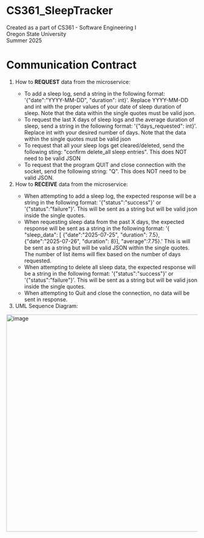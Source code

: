 # CS361_SleepTracker

Created as a part of CS361 - Software Engineering I </br>
Oregon State University  </br>
Summer 2025 </br>

# Communication Contract 

<ol>
  <li>How to <strong>REQUEST</strong> data from the microservice: </li>
    <ul>
    <li>To add a sleep log, send a string in the following format: 
'{"date":"YYYY-MM-DD", "duration": int}'. Replace YYYY-MM-DD and int with the proper values of your date of sleep 
duration of sleep. Note that the data within the single quotes must be valid json. 
    </li>
<li> To request the last X days of sleep logs and the average duration of sleep, 
send a string in the following format: '{"days_requested": int}'. Replace int 
with your desired number of days. Note that the data within the single quotes must be valid json</li>
<li> To request that all your sleep logs get cleared/deleted, send the following sting: 
"confirm delete_all sleep entries". This does NOT need to be valid JSON 
</li>
<li>
To request that the program QUIT and close connection with the socket, send the following string: "Q". This does
NOT need to be valid JSON.</li>
    </ul>
<li>How to <strong>RECEIVE</strong> data from the microservice:</li>
<ul>
<li> When attempting to add a sleep log, the expected response will be a string in the following format: 
'{"status":"success"}' or '{"status":"failure"}'. This will be sent as a string but will be valid json inside the 
single quotes.
</li>
<li>When requesting sleep data from the past X days, the expected response will be sent as a string in the following 
format: '{ "sleep_data": [ {"date":"2025-07-25", "duration": 7.5}, {"date":"2025-07-26", "duration": 8}], "average":7.75}.'
This is will be sent as a string but will be valid JSON within the single quotes. The number 
of list items will flex based on the number of days requested. 
</li>
<li>When attempting to delete all sleep data, the expected response will be a string in the following format: 
'{"status":"success"}' or '{"status":"failure"}'. This will be sent as a string but will be valid json inside the 
single quotes. </li>
<li> When attempting to Quit and close the connection, no data will be sent in response.</li>
</ul>
<li>UML Sequence Diagram:</li>
</ol>

<img width="1053" height="571" alt="image" src="https://github.com/user-attachments/assets/87dd020c-f81a-4cb5-bb20-18549457acf3" />



